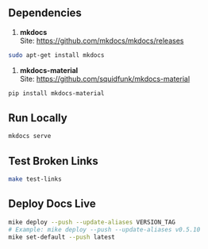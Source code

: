## Dependencies

1) **mkdocs**  
Site: https://github.com/mkdocs/mkdocs/releases
```sh
sudo apt-get install mkdocs
```

1) **mkdocs-material**  
Site: https://github.com/squidfunk/mkdocs-material
```sh
pip install mkdocs-material
```

## Run Locally
```sh
mkdocs serve
```

## Test Broken Links
```sh
make test-links
```

## Deploy Docs Live
```sh
mike deploy --push --update-aliases VERSION_TAG
# Example: mike deploy --push --update-aliases v0.5.10
mike set-default --push latest
```
